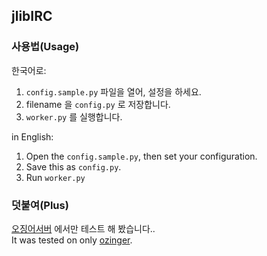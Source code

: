 jlibIRC
---

### 사용법(Usage) 

한국어로:

1. `config.sample.py` 파일을 열어, 설정을 하세요.
2. filename 을 `config.py` 로 저장합니다.
3. `worker.py` 를 실행합니다.


in English:

1. Open the `config.sample.py`, then set your configuration.
2. Save this as `config.py`.
3. Run `worker.py`

### 덧붙여(Plus)

[오징어서버](http://ozinger.org) 에서만 테스트 해 봤습니다..  
It was tested on only [ozinger](http://ozinger.org).
